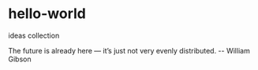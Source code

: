 # hello-world
ideas collection


The future is already here — it’s just not very evenly distributed. -- William Gibson
